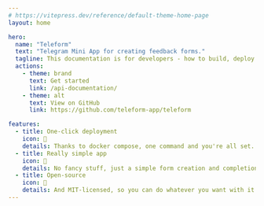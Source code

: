 ```yaml
---
# https://vitepress.dev/reference/default-theme-home-page
layout: home

hero:
  name: "Teleform"
  text: "Telegram Mini App for creating feedback forms."
  tagline: This documentation is for developers - how to build, deploy or edit Teleform.
  actions:
    - theme: brand
      text: Get started
      link: /api-documentation/
    - theme: alt
      text: View on GitHub
      link: https://github.com/teleform-app/teleform

features:
  - title: One-click deployment
    icon: 🐳
    details: Thanks to docker compose, one command and you're all set.
  - title: Really simple app
    icon: 📝
    details: No fancy stuff, just a simple form creation and completion.
  - title: Open-source
    icon: 🎁
    details: And MIT-licensed, so you can do whatever you want with it.
---
```


